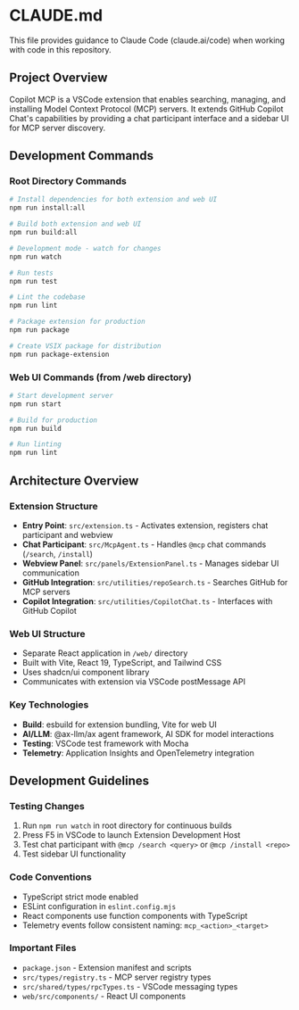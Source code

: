 # CLAUDE.md

This file provides guidance to Claude Code (claude.ai/code) when working with code in this repository.

## Project Overview

Copilot MCP is a VSCode extension that enables searching, managing, and installing Model Context Protocol (MCP) servers. It extends GitHub Copilot Chat's capabilities by providing a chat participant interface and a sidebar UI for MCP server discovery.

## Development Commands

### Root Directory Commands
```bash
# Install dependencies for both extension and web UI
npm run install:all

# Build both extension and web UI
npm run build:all

# Development mode - watch for changes
npm run watch

# Run tests
npm run test

# Lint the codebase
npm run lint

# Package extension for production
npm run package

# Create VSIX package for distribution
npm run package-extension
```

### Web UI Commands (from /web directory)
```bash
# Start development server
npm run start

# Build for production
npm run build

# Run linting
npm run lint
```

## Architecture Overview

### Extension Structure
- **Entry Point**: `src/extension.ts` - Activates extension, registers chat participant and webview
- **Chat Participant**: `src/McpAgent.ts` - Handles `@mcp` chat commands (`/search`, `/install`)
- **Webview Panel**: `src/panels/ExtensionPanel.ts` - Manages sidebar UI communication
- **GitHub Integration**: `src/utilities/repoSearch.ts` - Searches GitHub for MCP servers
- **Copilot Integration**: `src/utilities/CopilotChat.ts` - Interfaces with GitHub Copilot

### Web UI Structure
- Separate React application in `/web/` directory
- Built with Vite, React 19, TypeScript, and Tailwind CSS
- Uses shadcn/ui component library
- Communicates with extension via VSCode postMessage API

### Key Technologies
- **Build**: esbuild for extension bundling, Vite for web UI
- **AI/LLM**: @ax-llm/ax agent framework, AI SDK for model interactions
- **Testing**: VSCode test framework with Mocha
- **Telemetry**: Application Insights and OpenTelemetry integration

## Development Guidelines

### Testing Changes
1. Run `npm run watch` in root directory for continuous builds
2. Press F5 in VSCode to launch Extension Development Host
3. Test chat participant with `@mcp /search <query>` or `@mcp /install <repo>`
4. Test sidebar UI functionality

### Code Conventions
- TypeScript strict mode enabled
- ESLint configuration in `eslint.config.mjs`
- React components use function components with TypeScript
- Telemetry events follow consistent naming: `mcp_<action>_<target>`

### Important Files
- `package.json` - Extension manifest and scripts
- `src/types/registry.ts` - MCP server registry types
- `src/shared/types/rpcTypes.ts` - VSCode messaging types
- `web/src/components/` - React UI components